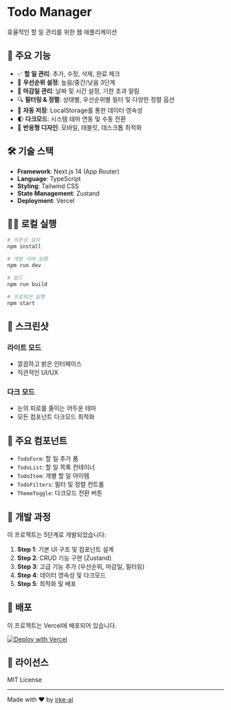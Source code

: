 # Todo Manager

효율적인 할 일 관리를 위한 웹 애플리케이션

## 🚀 주요 기능

- ✅ **할 일 관리**: 추가, 수정, 삭제, 완료 체크
- 🎯 **우선순위 설정**: 높음/중간/낮음 3단계
- 📅 **마감일 관리**: 날짜 및 시간 설정, 기한 초과 알림
- 🔍 **필터링 & 정렬**: 상태별, 우선순위별 필터 및 다양한 정렬 옵션
- 💾 **자동 저장**: LocalStorage를 통한 데이터 영속성
- 🌓 **다크모드**: 시스템 테마 연동 및 수동 전환
- 📱 **반응형 디자인**: 모바일, 태블릿, 데스크톱 최적화

## 🛠 기술 스택

- **Framework**: Next.js 14 (App Router)
- **Language**: TypeScript
- **Styling**: Tailwind CSS
- **State Management**: Zustand
- **Deployment**: Vercel

## 🏃‍♂️ 로컬 실행

```bash
# 의존성 설치
npm install

# 개발 서버 실행
npm run dev

# 빌드
npm run build

# 프로덕션 실행
npm start
```

## 📸 스크린샷

### 라이트 모드
- 깔끔하고 밝은 인터페이스
- 직관적인 UI/UX

### 다크 모드
- 눈의 피로를 줄이는 어두운 테마
- 모든 컴포넌트 다크모드 최적화

## 🔧 주요 컴포넌트

- `TodoForm`: 할 일 추가 폼
- `TodoList`: 할 일 목록 컨테이너
- `TodoItem`: 개별 할 일 아이템
- `TodoFilters`: 필터 및 정렬 컨트롤
- `ThemeToggle`: 다크모드 전환 버튼

## 📝 개발 과정

이 프로젝트는 5단계로 개발되었습니다:

1. **Step 1**: 기본 UI 구조 및 컴포넌트 설계
2. **Step 2**: CRUD 기능 구현 (Zustand)
3. **Step 3**: 고급 기능 추가 (우선순위, 마감일, 필터링)
4. **Step 4**: 데이터 영속성 및 다크모드
5. **Step 5**: 최적화 및 배포

## 🚀 배포

이 프로젝트는 Vercel에 배포되어 있습니다.

[![Deploy with Vercel](https://vercel.com/button)](https://vercel.com/new/clone?repository-url=https://github.com/irke-ai/todo-manager)

## 📄 라이선스

MIT License

---

Made with ❤️ by [irke-ai](https://github.com/irke-ai)